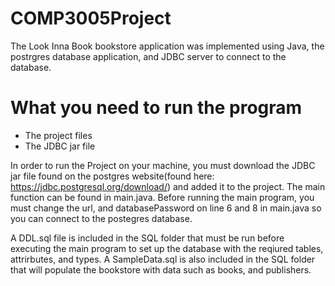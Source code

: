 # COMP3005Project
The Look Inna Book bookstore application was implemented using Java, the postrgres database application, and JDBC server to connect to the database.

# What you need to run the program
- The project files
- The JDBC jar file

In order to run the Project on your machine, you must download the JDBC jar file found on the postgres website(found here: https://jdbc.postgresql.org/download/) and added it to the project. The main function can be found in main.java. Before running the main program, you must change the url, and databasePassword on line 6 and 8 in main.java so you can connect to the postegres database.

A DDL.sql file is included in the SQL folder that must be run before executing the main program to set up the database with the reqiured tables, attrirbutes, and types.
A SampleData.sql is also included in the SQL folder that will populate the bookstore with data such as books, and publishers.
